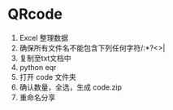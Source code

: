 # QRcode
1. Excel 整理数据
1. 确保所有文件名不能包含下列任何字符/:*?<>|
1. 复制至txt文档中
1. python eqr
1. 打开 code 文件夹
1. 确认数量，全选，生成 code.zip
1. 重命名分享
